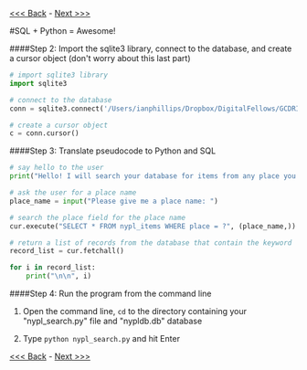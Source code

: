 [<<< Back](https://github.com/GCDigitalFellows/GCDRI_databases/blob/master/sections/10-pyplussql-pseudo.md) - [Next >>>](https://github.com/GCDigitalFellows/GCDRI_databases/blob/master/sections/12-youdidit.md)

#SQL + Python = Awesome!  

####Step 2: Import the sqlite3 library, connect to the database, and create a cursor object (don't worry about this last part)

```Python
# import sqlite3 library
import sqlite3

# connect to the database
conn = sqlite3.connect('/Users/ianphillips/Dropbox/DigitalFellows/GCDRI-db/nypldb.db')

# create a cursor object  
c = conn.cursor()
```  

####Step 3: Translate pseudocode to Python and SQL

```Python
# say hello to the user
print("Hello! I will search your database for items from any place you tell me! ")

# ask the user for a place name
place_name = input("Please give me a place name: ")

# search the place field for the place name
cur.execute("SELECT * FROM nypl_items WHERE place = ?", (place_name,))

# return a list of records from the database that contain the keyword
record_list = cur.fetchall()

for i in record_list:
	print("\n\n", i)
``` 

####Step 4: Run the program from the command line  

1. Open the command line, `cd` to the directory containing your "nypl_search.py" file and "nypldb.db" database  

2. Type `python nypl_search.py` and hit Enter  


[<<< Back](https://github.com/GCDigitalFellows/GCDRI_databases/blob/master/sections/10-pyplussql-pseudo.md) - [Next >>>](https://github.com/GCDigitalFellows/GCDRI_databases/blob/master/sections/12-youdidit.md)
